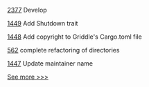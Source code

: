 
[2377](https://github.com/hyperledger/iroha/pull/2377) Develop

[1449](https://github.com/hyperledger/grid/pull/1449) Add Shutdown trait

[1448](https://github.com/hyperledger/grid/pull/1448) Add copyright to Griddle's Cargo.toml file

[562](https://github.com/hyperledger-labs/blockchain-carbon-accounting/pull/562) complete refactoring of directories

[1447](https://github.com/hyperledger/grid/pull/1447) Update maintainer name


[See more >>>](https://start-here.hyperledger.org/pull-requests)
